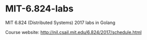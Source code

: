 # MIT-6.824-labs
MIT 6.824 (Distributed Systems) 2017 labs in Golang

Course website: http://nil.csail.mit.edu/6.824/2017/schedule.html
